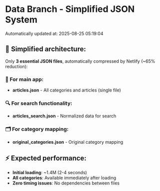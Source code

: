 # Data Branch - Simplified JSON System
Automatically updated at: 2025-08-25 05:19:04

## 🎯 Simplified architecture:
Only **3 essential JSON files**, automatically compressed by Netlify (~65% reduction):

### 📱 For main app:
- **articles.json** - All categories and articles (single file)

### 🔍 For search functionality:
- **articles_search.json** - Normalized data for search

### 🗂️ For category mapping:
- **original_categories.json** - Original category mapping

## ⚡ Expected performance:
- **Initial loading**: ~1.4M (2-4 seconds)
- **All categories**: Available immediately after loading
- **Zero timing issues**: No dependencies between files
